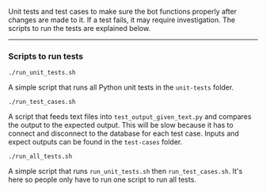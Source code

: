 Unit tests and test cases to make sure the bot functions properly after changes are made to it.
If a test fails, it may require investigation.
The scripts to run the tests are explained below.

---

### Scripts to run tests

```
./run_unit_tests.sh
```

A simple script that runs all Python unit tests in the `unit-tests` folder.

```
./run_test_cases.sh
```

A script that feeds text files into `test_output_given_text.py`
and compares the output to the expected output.
This will be slow because it has to connect and disconnect to the database for each test case.
Inputs and expect outputs can be found in the `test-cases` folder.


```
./run_all_tests.sh
```

A simple script that runs `run_unit_tests.sh` then `run_test_cases.sh`. 
It's here so people only have to run one script to run all tests.
